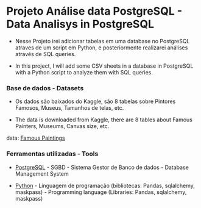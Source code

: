 
# Projeto Análise data PostgreSQL - Data Analisys in PostgreSQL

* Nesse Projeto irei adicionar tabelas em uma database no PostgreSQL atraves de um script em Python, e posteriormente realizarei análises através de SQL queries.

* In this project, I will add some CSV sheets in a database in PostgreSQL with a Python script to analyze them with SQL queries.

### Base de dados - Datasets

* Os dados são baixados do Kaggle, são 8 tabelas sobre Pintores Famosos, Museus, Tamanhos de telas, etc.

* The data is downloaded from Kaggle, there are 8 tables about Famous Painters, Museums, Canvas size, etc.

data: [Famous Paintings](https://www.kaggle.com/datasets/mexwell/famous-paintings)

### Ferramentas utilizadas - Tools 

* [PostgreSQL](https://www.postgresql.org/) - SGBD - Sistema Gestor de Banco de dados - Database Management System

* [Python](https://www.python.org/) - Linguagem de programação (bibliotecas: Pandas, sqlalchemy, maskpass) - Programming language (Libraries: Pandas, sqlalchemy, maskpass)






